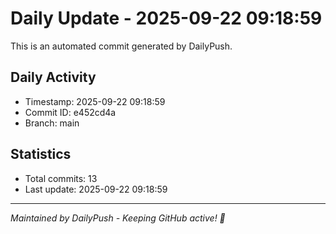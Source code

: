 # Daily Update - 2025-09-22 09:18:59

This is an automated commit generated by DailyPush.

## Daily Activity
- Timestamp: 2025-09-22 09:18:59
- Commit ID: e452cd4a
- Branch: main

## Statistics
- Total commits: 13
- Last update: 2025-09-22 09:18:59

---
*Maintained by DailyPush - Keeping GitHub active! 🚀*
